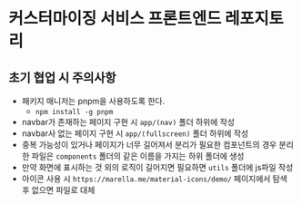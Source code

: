 # 커스터마이징 서비스 프론트엔드 레포지토리
## 초기 협업 시 주의사항
- 패키지 매니저는 pnpm을 사용하도록 한다.
  - `npm install -g pnpm` 
- navbar가 존재하는 페이지 구현 시 `app/(nav)` 폴더 하위에 작성
- navbar사 없는 페이지 구현 시 `app/(fullscreen)` 폴더 하위에 작성
- 중복 가능성이 있거나 페이지가 너무 길어져서 분리가 필요한 컴포넌트의 경우 분리한 파일은 `components` 폴더의 같은 이름을 가지는 하위 폴더에 생성
- 만약 화면에 표시하는 것 외의 로직이 길어지면 필요하면 `utils` 폴더에 js파일 작성
- 아이콘 사용 시 `https://marella.me/material-icons/demo/` 페이지에서 탐색 후 없으면 파일로 대체